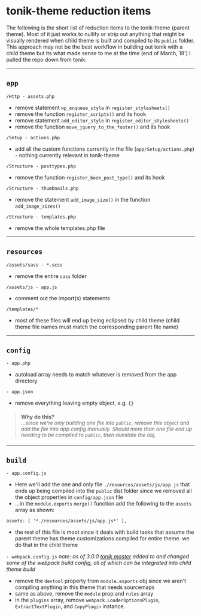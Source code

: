 # tonik-theme reduction items

The following is the short list of reduction items to the tonik-theme (parent theme). Most of it just works to nullify or strip out anything that might be visually rendered when child theme is built and compiled to its `public` folder. This approach may not be the best workflow in building out tonik with a child theme but its what made sense to me at the time (end of March, 18') I pulled the repo down from tonik. 

---

## `app`
`/Http - assets.php`
+ remove statement `wp_enqueue_style` in `register_stylesheets()`
+ remove the function `register_scripts()` and its hook
+ remove statement `add_editor_style` in `register_editor_stylesheets()`
+ remove the function `move_jquery_to_the_footer()` and its hook

`/Setup - actions.php`
+ add all the custom functions currently in the file (`app/Setup/actions.php`) - nothing currently relevant in tonik-theme

`/Structure - posttypes.php`
+ remove the function `register_book_post_type()` and its hook

`/Structure - thumbnails.php`
+ remove the statement `add_image_size()` in the function `add_image_sizes()`

`/Structure - templates.php`
+ remove the whole templates.php file

---

## `resources`
`/assets/sass - *.scss`
+ remove the entire `sass` folder

`/assets/js - app.js`
+ comment out the import(s) statements

`/templates/*`
+ most of these files will end up being eclipsed by child theme (child theme file names must match the corresponding parent file name)

---

## `config`
`- app.php`
+ autoload array needs to match whatever is removed from the app directory

`- app.json`
+ remove everything leaving empty object, e.g. `{}`
> #### **Why do this?**<br><span style="font-weight:normal;font-size:.85rem;">...*since we're only building one file into `public`, remove this object and add the file into app.config manually. Should more than one file end up needing to be compiled to `public`, then reinstate the obj.*</span>

---

## `build`
`- app.config.js`
+ Here we'll add the one and only file `./resources/assets/js/app.js` that ends up being compiled into the `public` dist folder since we removed all the object properties in `config/app.json` file
+ ...in the `module.exports` `merge()` function add the following to the `assets` array as shown:

```
assets: [ '*./resources/assets/js/app.js*' ],
```
+ the rest of this file is moot since it deals with build tasks that assume the parent theme has theme customizations compiled for entire theme. we do that in the child theme

`- webpack.config.js` *note: as of 3.0.0 [tonik master](https://github.com/tonik/theme/blob/master/build/webpack.config.js) added to and changed some of the webpack build config, all of which can be integrated into child theme build*
+ remove the `devtool` property from `module.exports` obj since we aren't compiling anything in this theme that needs sourcemaps
+ same as above, remove the `module` prop and `rules` array
+ in the `plugins` array, remove `webpack.LoaderOptionsPlugin`, `ExtractTextPlugin`, and `CopyPlugin` instance.


